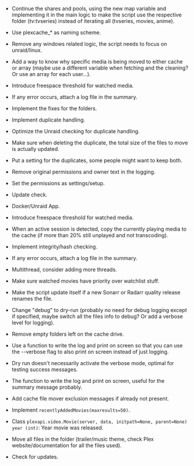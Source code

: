 - Continue the shares and pools, using the new map variable and implementing it in the main logic to make the script use the respective folder (tv:tvseries) instead of iterating all (tvseries, movies, anime).

- Use plexcache_* as naming scheme.

- Remove any windows related logic, the script needs to focus on unraid/linux.

- Add a way to know why specific media is being moved to either cache or array (maybe use a different variable when fetching and the cleaning? Or use an array for each user...).

- Introduce freespace threshold for watched media.

- If any error occurs, attach a log file in the summary.

- Implement the fixes for the folders.

- Implement duplicate handling.

- Optimize the Unraid checking for duplicate handling.

- Make sure when deleting the duplicate, the total size of the files to move is actually updated.

- Put a setting for the duplicates, some people might want to keep both.

- Remove original permissions and owner text in the logging.

- Set the permissions as settings/setup.

- Update check.

- Docker/Unraid App.

- Introduce freespace threshold for watched media.

- When an active session is detected, copy the currently playing media to the cache (if more than 20% still unplayed and not transcoding).

- Implement integrity/hash checking.

- If any error occurs, attach a log file in the summary.

- Multithread, consider adding more threads.

- Make sure watched movies have priority over watchlist stuff.

- Make the script update itself if a new Sonarr or Radarr quality release renames the file.

- Change "debug" to dry-run (probably no need for debug logging except if specified, maybe switch all the files info to debug? Or add a verbose level for logging).

- Remove empty folders left on the cache drive.

- Use a function to write the log and print on screen so that you can use the --verbose flag to also print on screen instead of just logging.

- Dry run doesn't necessarily activate the verbose mode, optimal for testing success messages.

- The function to write the log and print on screen, useful for the summary message probably.

- Add cache file mover exclusion messages if already not present.

- Implement `recentlyAddedMovies(maxresults=50)`.

- Class `plexapi.video.Movie(server, data, initpath=None, parent=None) year (int)`: Year movie was released.

- Move all files in the folder (trailer/music theme, check Plex website/documentation for all the files used).

- Check for updates.
